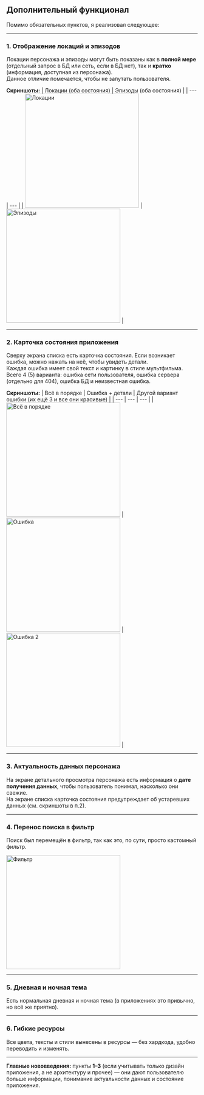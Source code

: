 ## Дополнительный функционал

Помимо обязательных пунктов, я реализовал следующее:

---

### 1. Отображение локаций и эпизодов
Локации персонажа и эпизоды могут быть показаны как в **полной мере** (отдельный запрос в БД или сеть, если в БД нет), так и **кратко** (информация, доступная из персонажа).  
Данное отличие помечается, чтобы не запутать пользователя.

**Скриншоты:**
| Локации (оба состояния) | Эпизоды (оба состояния) |
| --- | --- |
| <img width="300" alt="Локации" src="https://github.com/user-attachments/assets/78090d85-e639-4e30-b982-339c9c6c3343" /> | <img width="300" alt="Эпизоды" src="https://github.com/user-attachments/assets/12bb66f9-ed57-4176-918f-1f1d2bb2bc2c" /> |

---

### 2. Карточка состояния приложения
Сверху экрана списка есть карточка состояния. Если возникает ошибка, можно нажать на неё, чтобы увидеть детали.  
Каждая ошибка имеет свой текст и картинку в стиле мультфильма.  
Всего 4 (5) варианта: ошибка сети пользователя, ошибка сервера (отдельно для 404), ошибка БД и неизвестная ошибка.

**Скриншоты:**
| Всё в порядке | Ошибка + детали | Другой вариант ошибки (их ещё 3 и все они красивые) |
| --- | --- | --- |
| <img width="300" alt="Всё в порядке" src="https://github.com/user-attachments/assets/b536ed17-a519-4c13-ba48-f0fec034062c" /> | <img width="300" alt="Ошибка" src="https://github.com/user-attachments/assets/c964c4d9-e37c-4e42-af6c-47be36745097" /> | <img width="300" alt="Ошибка 2" src="https://github.com/user-attachments/assets/fcca0f7a-23e3-4890-b1e6-a4450080ed9b" /> |

---

### 3. Актуальность данных персонажа
На экране детального просмотра персонажа есть информация о **дате получения данных**, чтобы пользователь понимал, насколько они свежие.  
На экране списка карточка состояния предупреждает об устаревших данных (см. скриншоты в п.2).

---

### 4. Перенос поиска в фильтр
Поиск был перемещён в фильтр, так как это, по сути, просто кастомный фильтр.

<img width="300" alt="Фильтр" src="https://github.com/user-attachments/assets/d5693470-3e08-40d2-948c-739e3d1637a7" />

---

### 5. Дневная и ночная тема
Есть нормальная дневная и ночная тема (в приложениях это привычно, но всё же приятно).

---

### 6. Гибкие ресурсы
Все цвета, тексты и стили вынесены в ресурсы — без хардкода, удобно переводить и изменять.

---

**Главные нововведения:** пункты **1–3** (если учитывать только дизайн приложения, а не архитектуру и прочее) — они дают пользователю больше информации, понимание актуальности данных и состояние приложения.
